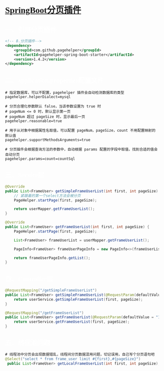 # <font face=幼圆 color=white>[SpringBoot分页插件](https://pagehelper.github.io/)</font>

## <font face=幼圆 color=white>一、引用分页插件</font>

```xml
<!-- 8.分页插件-->
<dependency>
    <groupId>com.github.pagehelper</groupId>
    <artifactId>pagehelper-spring-boot-starter</artifactId>
    <version>1.4.2</version>
</dependency>
```

## 

## <font face=幼圆 color=white>二、application.properties配置文件</font>

```properties
# 指定数据库，可以不配置，pagehelper 插件会自动检测数据库的类型
pagehelper.helperDialect=mysql

# 分页合理化参数默认 false，当该参数设置为 true 时
# pageNum <= 0 时，默认显示第一页
# pageNum 超过 pageSize 时，显示最后一页
pagehelper.reasonable=true

# 用于从对象中根据属性名取值，可以配置 pageNum，pageSize，count 不用配置映射的默认值
pagehelper.supportMethodsArguments=true

# 分页插件会根据查询方法的参数中，自动根据 params 配置的字段中取值，找到合适的值会自动分页
pagehelper.params=count=countSql
```

## <font face=幼圆 color=white>三、Service层</font>

```java
@Override
public List<FrameUser> getSimpleFrameUserList(int first, int pageSize) {
    // 紧跟着的第一个select方法会被分页
    PageHelper.startPage(first, pageSize);

    return userMapper.getFrameUserList();
}

@Override
public List<FrameUser> getFrameUserList(int first, int pageSize) {
    PageHelper.startPage(first, pageSize);

    List<FrameUser> frameUserList = userMapper.getFrameUserList();

    PageInfo<FrameUser> frameUserPageInfo = new PageInfo<>(frameUserList);

    return frameUserPageInfo.getList();
}
```

## <font face=幼圆 color=white>四、Controller层</font>

```java
@RequestMapping("/getSimpleFrameUserList")
public List<FrameUser> getSimpleFrameUserList(@RequestParam(defaultValue = "1") int first, @RequestParam(defaultValue = "10") int pageSize) {
    return userService.getSimpleFrameUserList(first, pageSize);
}

@RequestMapping("/getFrameUserList")
public List<FrameUser> getFrameUserList(@RequestParam(defaultValue = "1") int first, @RequestParam(defaultValue = "10") int pageSize) {
    return userService.getFrameUserList(first, pageSize);
}
```

## <font face=幼圆 color=white>五、线程池问题</font>

```java
# 线程池中分页会出现数据错乱，线程间分页数据混用问题，切记误用，自己写个分页语句吧
@Select("select * from frame_user limit #{first},#{pageSize}")
 public List<FrameUser> getLocalFrameUserList(int first, int pageSize);
```

